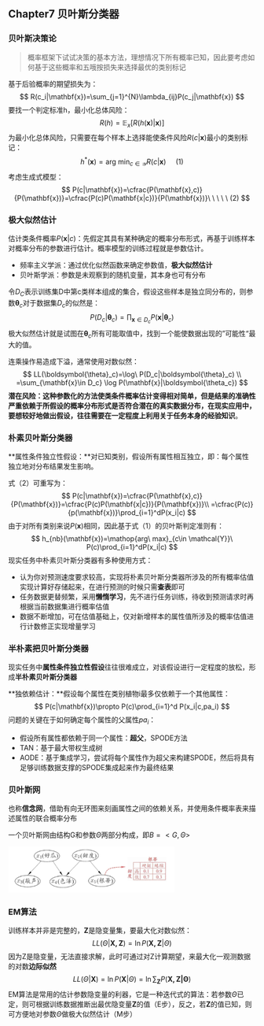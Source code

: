 ## Chapter7 贝叶斯分类器

### 贝叶斯决策论

> 概率框架下试试决策的基本方法，理想情况下所有概率已知，因此要考虑如何基于这些概率和五哦按损失来选择最优的类别标记

基于后验概率的期望损失为：
$$
R(c_i|\mathbf{x})=\sum_{j=1}^{N}\lambda_{ij}P(c_j|\mathbf{x})
$$
要找一个判定标准h，最小化总体风险：
$$
R(h)=\mathbb{E}_x[R(h(\mathbf{x})|\mathbf{x})]
$$
为最小化总体风险，只需要在每个样本上选择能使条件风险$R(c|\mathbf{x})$最小的类别标记：
$$
h^*(\mathbf{x})=\mathop{arg\ min}_{c\in \mathcal{Y}}R(c|\mathbf{x})\ \ \ \ \ (1)
$$
考虑生成式模型：
$$
P(c|\mathbf{x})=\cfrac{P(\mathbf{x},c)}{P(\mathbf{x})}=\cfrac{P(c)P(\mathbf{x|c})}{P(\mathbf{x})}\ \ \ \ \ (2)
$$

### 极大似然估计

估计类条件概率$P(\mathbf{x}|c)$：先假定其具有某种确定的概率分布形式，再基于训练样本对概率分布的参数进行估计。概率模型的训练过程就是参数估计。

* 频率主义学派：通过优化似然函数来确定参数值，**极大似然估计**
* 贝叶斯学派：参数是未观察到的随机变量，其本身也可有分布

令$D_C$表示训练集D中第c类样本组成的集合，假设这些样本是独立同分布的，则参数$\boldsymbol{\theta}_c$对于数据集$D_c$的似然是：
$$
P(D_c|\boldsymbol{\theta}_c)=\prod_{\mathbf{x}\in D_c}P(\mathbf{x}|\boldsymbol{\theta}_c)
$$
极大似然估计就是试图在$\boldsymbol{\theta}_c$所有可能取值中，找到一个能使数据出现的”可能性“最大的值。

连乘操作易造成下溢，通常使用对数似然：
$$
LL(\boldsymbol{\theta}_c)=\log\ P(D_c|\boldsymbol{\theta}_c) \\
=\sum_{\mathbf{x}\in D_c} \log P(\mathbf{x}|\boldsymbol{\theta_c})
$$
**潜在风险：**这种参数化的方法使类条件概率估计变得相对简单，但是结果的准确性严重依赖于所假设的概率分布形式是否符合潜在的真实数据分布，在现实应用中，要想较好地做出假设，往往需要在一定程度上利用关于任务本身的**经验知识**。

### 朴素贝叶斯分类器

**属性条件独立性假设：**对已知类别，假设所有属性相互独立，即：每个属性独立地对分布结果发生影响。

式（2）可重写为：
$$
P(c|\mathbf{x})=\cfrac{P(\mathbf{x},c)}{P(\mathbf{x})}=\cfrac{P(c)P(\mathbf{x|c})}{P(\mathbf{x})}\\
=\cfrac{P(c)}{p(\mathbf{x})}\prod_{i=1}^dP(x_i|c)
$$
由于对所有类别来说$P(\mathbf{x})$相同，因此基于式（1）的贝叶斯判定准则有：
$$
h_{nb}(\mathbf{x})=\mathop{arg\ max}_{c\in \mathcal{Y}}\ P(c)\prod_{i=1}^dP(x_i|c)
$$
现实任务中朴素贝叶斯分类器有多种使用方式：

* 认为你对预测速度要求较高，实现将朴素贝叶斯分类器所涉及的所有概率估值实现计算好存储起来，在进行预测的时候只需**查表**即可
* 任务数据更替频繁，采用**懒惰学习**，先不进行任务训练，待收到预测请求时再根据当前数据集进行概率估值
* 数据不断增加，可在估值基础上，仅对新增样本的属性值所涉及的概率估值进行计数修正实现增量学习

### 半朴素把贝叶斯分类器

现实任务中**属性条件独立性假设**往往很难成立，对该假设进行一定程度的放松，形成**半朴素贝叶斯分类器**

**独依赖估计：**假设每个属性在类别植物i最多仅依赖于一个其他属性：
$$
P(c|\mathbf{x})\propto P(c)\prod_{i=1}^d P(x_i|c,pa_i)
$$
问题的关键在于如何确定每个属性的父属性$pa_i$：

* 假设所有属性都依赖于同一个属性：**超父**，SPODE方法
* TAN：基于最大带权生成树
* AODE：基于集成学习，尝试将每个属性作为超父来构建SPODE，然后将具有足够训练数据支撑的SPODE集成起来作为最终结果

### 贝叶斯网

也称**信念网**，借助有向无环图来刻画属性之间的依赖关系，并使用条件概率表来描述属性的联合概率分布

一个贝叶斯网由结构G和参数$\Theta$两部分构成，即$B=<G,\Theta>$

<img src=".assets/image-20231117121114089.png" alt="image-20231117121114089" style="zoom: 33%;" />

### EM算法

训练样本并非是完整的，$\mathbf{Z}$是隐变量集，要最大化对数似然：
$$
LL(\Theta|\mathbf{X,Z})= \ln P(\mathbf{X,Z}|\Theta)
$$
因为Z是隐变量，无法直接求解，此时可通过对Z计算期望，来最大化一观测数据的对数**边际似然**
$$
LL(\Theta|\mathbf{X})=\ln P(\mathbf{X}|\Theta)=\ln \sum_{\mathbf{Z}}P(\mathbf{X,Z|\Theta})
$$
EM算法是常用的估计参数隐变量的利器，它是一种迭代式的算法：若参数$\Theta$已定，则可根据训练数据推断出最优隐变量$\mathbf{Z}$的值（E步），反之，若$\mathbf{Z}$的值已知，则可方便地对参数$\Theta$做极大似然估计（M步）